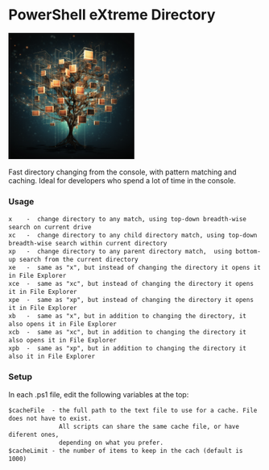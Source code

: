 # PowerShell eXtreme Directory

<img src="https://github.com/PrimeEagle/PowerShell-eXtreme-Directory/blob/main/extreme%20directory.png?raw=true" width="250" />

Fast directory changing from the console, with pattern matching and caching. Ideal for developers who spend a lot of time in the console.

### Usage
```
x    -  change directory to any match, using top-down breadth-wise search on current drive
xc   -  change directory to any child directory match, using top-down breadth-wise search within current directory
xp   -  change directory to any parent directory match,  using bottom-up search from the current directory
xe   -  same as "x", but instead of changing the directory it opens it in File Explorer
xce  -  same as "xc", but instead of changing the directory it opens it in File Explorer
xpe  -  same as "xp", but instead of changing the directory it opens it in File Explorer
xb   -  same as "x", but in addition to changing the directory, it also opens it in File Explorer
xcb  -  same as "xc", but in addition to changing the directory it also opens it in File Explorer
xpb  -  same as "xp", but in addition to changing the directory it also it in File Explorer
```

### Setup
In each .ps1 file, edit the following variables at the top:
```
$cacheFile  - the full path to the text file to use for a cache. File does not have to exist.
              All scripts can share the same cache file, or have diferent ones,
              depending on what you prefer.
$cacheLimit - the number of items to keep in the cach (default is 1000)
```
